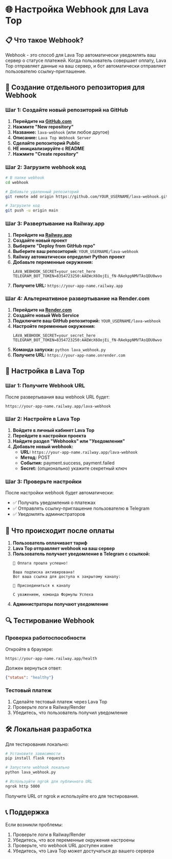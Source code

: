 # 🌐 Настройка Webhook для Lava Top

## 📋 Что такое Webhook?

Webhook - это способ для Lava Top автоматически уведомлять ваш сервер о статусе платежей. Когда пользователь совершает оплату, Lava Top отправляет данные на ваш сервер, и бот автоматически отправляет пользователю ссылку-приглашение.

## 🚀 Создание отдельного репозитория для Webhook

### Шаг 1: Создайте новый репозиторий на GitHub

1. **Перейдите на [GitHub.com](https://github.com)**
2. **Нажмите "New repository"**
3. **Название:** `lava-webhook` (или любое другое)
4. **Описание:** `Lava Top Webhook Server`
5. **Сделайте репозиторий Public**
6. **НЕ инициализируйте с README**
7. **Нажмите "Create repository"**

### Шаг 2: Загрузите webhook код

```bash
# В папке webhook
cd webhook

# Добавьте удаленный репозиторий
git remote add origin https://github.com/YOUR_USERNAME/lava-webhook.git

# Загрузите код
git push -u origin main
```

### Шаг 3: Развертывание на Railway.app

1. **Перейдите на [Railway.app](https://railway.app)**
2. **Создайте новый проект**
3. **Выберите "Deploy from GitHub repo"**
4. **Выберите ваш репозиторий:** `YOUR_USERNAME/lava-webhook`
5. **Railway автоматически определит Python проект**
6. **Добавьте переменные окружения:**
   ```
   LAVA_WEBHOOK_SECRET=your_secret_here
   TELEGRAM_BOT_TOKEN=8354723250:AAEWcX6OojEi_fN-RAekppNMVTAsQDU0wvo
   ```
7. **Получите URL:** `https://your-app-name.railway.app`

### Шаг 4: Альтернативное развертывание на Render.com

1. **Перейдите на [Render.com](https://render.com)**
2. **Создайте новый Web Service**
3. **Подключите ваш GitHub репозиторий:** `YOUR_USERNAME/lava-webhook`
4. **Настройте переменные окружения:**
   ```
   LAVA_WEBHOOK_SECRET=your_secret_here
   TELEGRAM_BOT_TOKEN=8354723250:AAEWcX6OojEi_fN-RAekppNMVTAsQDU0wvo
   ```
5. **Команда запуска:** `python lava_webhook.py`
6. **Получите URL:** `https://your-app-name.onrender.com`

## 🔧 Настройка в Lava Top

### Шаг 1: Получите Webhook URL

После развертывания ваш webhook URL будет:
```
https://your-app-name.railway.app/lava-webhook
```

### Шаг 2: Настройте в Lava Top

1. **Войдите в личный кабинет Lava Top**
2. **Перейдите в настройки проекта**
3. **Найдите раздел "Webhooks" или "Уведомления"**
4. **Добавьте новый webhook:**
   - **URL:** `https://your-app-name.railway.app/lava-webhook`
   - **Метод:** POST
   - **События:** payment.success, payment.failed
   - **Secret:** (опционально) укажите секретный ключ

### Шаг 3: Проверьте настройки

После настройки webhook будет автоматически:
- ✅ Получать уведомления о платежах
- ✅ Отправлять ссылку-приглашение пользователю в Telegram
- ✅ Уведомлять администраторов

## 📱 Что происходит после оплаты

1. **Пользователь оплачивает тариф**
2. **Lava Top отправляет webhook на ваш сервер**
3. **Пользователь получает уведомление в Telegram с ссылкой:**
   ```
   🎉 Оплата прошла успешно!
   
   Ваша подписка активирована!
   Вот ваша ссылка для доступа к закрытому каналу:
   
   🔗 Присоединиться к каналу
   
   С уважением, команда Формулы Успеха
   ```
4. **Администраторы получают уведомление**

## 🔍 Тестирование Webhook

### Проверка работоспособности

Откройте в браузере:
```
https://your-app-name.railway.app/health
```

Должен вернуться ответ:
```json
{"status": "healthy"}
```

### Тестовый платеж

1. Сделайте тестовый платеж через Lava Top
2. Проверьте логи в Railway/Render
3. Убедитесь, что пользователь получил уведомление

## 🛠️ Локальная разработка

Для тестирования локально:

```bash
# Установите зависимости
pip install flask requests

# Запустите webhook локально
python lava_webhook.py

# Используйте ngrok для публичного URL
ngrok http 5000
```

Получите URL от ngrok и используйте его для тестирования.

## 📞 Поддержка

Если возникли проблемы:
1. Проверьте логи в Railway/Render
2. Убедитесь, что все переменные окружения настроены
3. Проверьте, что webhook URL доступен извне
4. Убедитесь, что Lava Top может достучаться до вашего сервера
